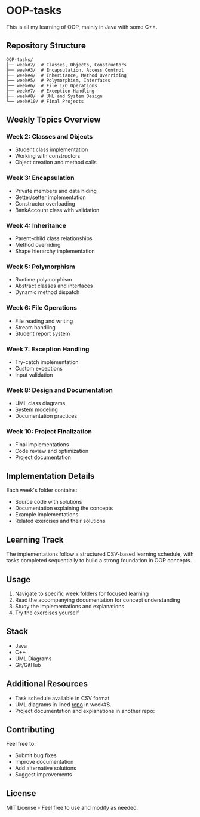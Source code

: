 # OOP-tasks

This is all my learning of OOP, mainly in Java with some C++.


## Repository Structure

```
OOP-tasks/
├── week#2/  # Classes, Objects, Constructors
├── week#3/  # Encapsulation, Access Control
├── week#4/  # Inheritance, Method Overriding
├── week#5/  # Polymorphism, Interfaces
├── week#6/  # File I/O Operations
├── week#7/  # Exception Handling
├── week#8/  # UML and System Design
└── week#10/ # Final Projects
```

## Weekly Topics Overview

### Week 2: Classes and Objects
- Student class implementation
- Working with constructors
- Object creation and method calls

### Week 3: Encapsulation
- Private members and data hiding
- Getter/setter implementation
- Constructor overloading
- BankAccount class with validation

### Week 4: Inheritance
- Parent-child class relationships
- Method overriding
- Shape hierarchy implementation

### Week 5: Polymorphism
- Runtime polymorphism
- Abstract classes and interfaces
- Dynamic method dispatch

### Week 6: File Operations
- File reading and writing
- Stream handling
- Student report system

### Week 7: Exception Handling
- Try-catch implementation
- Custom exceptions
- Input validation

### Week 8: Design and Documentation
- UML class diagrams
- System modeling
- Documentation practices

### Week 10: Project Finalization
- Final implementations
- Code review and optimization
- Project documentation

## Implementation Details

Each week's folder contains:
- Source code with solutions
- Documentation explaining the concepts
- Example implementations
- Related exercises and their solutions

## Learning Track

The implementations follow a structured CSV-based learning schedule, with tasks completed sequentially to build a strong foundation in OOP concepts.

## Usage

1. Navigate to specific week folders for focused learning
2. Read the accompanying documentation for concept understanding
3. Study the implementations and explanations
4. Try the exercises yourself

## Stack

- Java
- C++
- UML Diagrams
- Git/GitHub

## Additional Resources

- Task schedule available in CSV format
- UML diagrams in lined [repo](https://github.com/ch-arslanahmad/uml-learnings/) in week#8.
- Project documentation and explanations in another repo:


## Contributing

Feel free to:
- Submit bug fixes
- Improve documentation
- Add alternative solutions
- Suggest improvements

## License

MIT License - Feel free to use and modify as needed.
